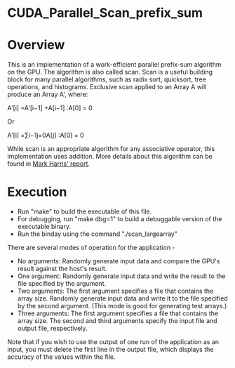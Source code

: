 # CUDA_Parallel_Scan_prefix_sum

# Overview
This is an implementation of a work-efficient parallel prefix-sum algorithm on the GPU. The algorithm is also called scan. Scan is a useful building block for many parallel algorithms, such as radix sort, quicksort, tree operations, and histograms. Exclusive scan applied to an Array A will produce an Array A', where:

A′[i] =A′[i−1] +A[i−1] :A[0] = 0

Or 

A′[i] =∑i−1j=0A[j] :A[0] = 0

While scan is an appropriate algorithm for any associative operator, this implementation uses addition. More details about this algorithm can be found in [Mark Harris' report](https://developer.nvidia.com/gpugems/gpugems3/part-vi-gpu-computing/chapter-39-parallel-prefix-sum-scan-cuda).


# Execution

* Run "make" to build the executable of this file.
* For debugging, run "make dbg=1" to build a debuggable version of the executable binary.
* Run the binday using the command "./scan_largearray"

There are several modes of operation for the application -

* No arguments: Randomly generate input data and compare the GPU's result against the host's result. 
* One argument: Randomly generate input data and write the result to the file specified by the argument.
* Two arguments: The first argument specifies a file that contains the array size. Randomly generate input data and write it to the file specified by the second argument. (This mode is good for generating test arrays.)
* Three arguments: The first argument specifies a file that contains the array size. The second and third arguments specify the input file and output file, respectively.

Note that if you wish to use the output of one run of the application as an input, you must delete the first line in the output file, which displays the accuracy of the values within the file.
